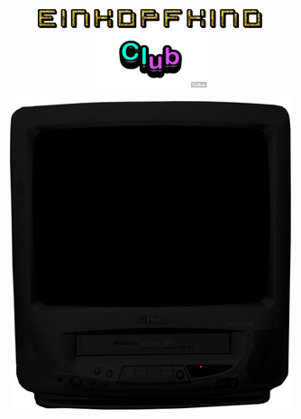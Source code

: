<html>
  
<head>

   <style>
* {
  margin: 0;
  padding: 0;
  border: none;
  font-family: Arial, sans-serif;
}

body {
  font-size: 14px;
}
     
h1 {
  font-size: 60px;
  padding:20px;
  color:#000000
}
     
body {
    background-image: url('docs/assets/kopfkino-blackout-bg.jpg');
}

      img {
  	    background-color: transparent!important;
    }
     div {
    height: 100vh;
}
     
</style>
   
   
</head>
<body>
  <div>
  <center>
     <br><br><br><br>
    <a href="index.html"><img src="docs/assets/text.gif" width="400"></a>
      <br>
         <a href="index.html"><img src="docs/assets/club.gif" width="200"></a>
 
 <br>

<a href="index.html"><img src="docs/assets/tv_black.png"></a>

    
  </center>
  </div>
</body>

   
</html>
